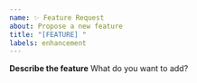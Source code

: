```yaml
---
name: ✨ Feature Request
about: Propose a new feature
title: "[FEATURE] "
labels: enhancement
---
```


**Describe the feature**
What do you want to add?
